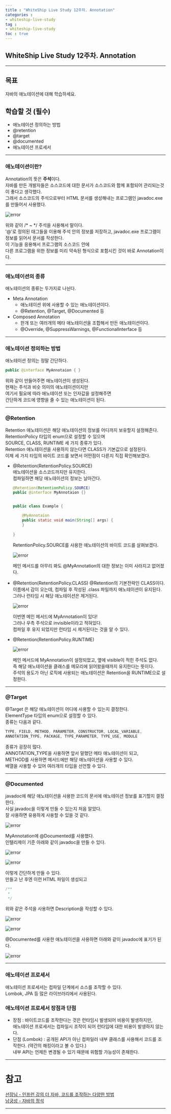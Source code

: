 ```yaml
---
title : "WhiteShip Live Study 12주차. Annotation"
categories :
- whiteship-live-study
tag :
- whiteship-live-study
toc : true
---
```


## WhiteShip Live Study 12주차. Annotation

---

## 목표
자바의 애노테이션에 대해 학습하세요.

## 학습할 것 (필수)
- 애노테이션 정의하는 방법
- @retention
- @target
- @documented
- 애노테이션 프로세서

---

### 애노테이션이란?

Annotation의 뜻은 **주석**이다.  
자바를 만든 개발자들은 소스코드에 대한 문서가 소스코드와 함께 포함되어 관리되는것이 좋다고 생각했다.  
그래서 소스코드의 주석으로부터 HTML 문서를 생성해내는 프로그램인 javadoc.exe를 만들어서 사용했다.

![error](/assets/images/whiteship-live-study/2021-02-05/annotation.png)  

위와 같이 /* ~ */ 주석을 사용해서 말이다.  
'@'로 정의된 태그들을 이용해 주석 안의 정보를 저장하고, javadoc.exe 프로그램이 정보를 읽어서 문서를 작성한다.   
이 기능을 응용해서 프로그램의 소스코드 안에  
다른 프로그램을 위한 정보를 미리 약속된 형식으로 포함시킨 것이 바로 Annotation이다.  

---

### 애노테이션의 종류

애노테이션의 종류는 두가지로 나뉜다.  
- Meta Annotation
    - 애노테이션 위에 사용할 수 있는 애노테이션이다.  
    - @Retention, @Target, @Documented 등
- Composed Annotation
    - 한개 또는 여러개의 메타 애노테이션을 조합해서 만든 애노테이션이다.
    - @Override, @SuppressWarnings, @FunctionalInterface 등
    
---

### 애노테이션 정의하는 방법

애노테이션 정의는 정말 간단하다.  
```java
public @interface MyAnnotaion { }
```

위와 같이 만들어주면 애노테이션이 생성된다.  
현재는 주석과 비슷 의미의 애노테이션이지만  
여기서 필요에 따라 애노테이션 또는 인자값을 설정해주면  
간단하게 코드에 영향을 줄 수 있는 애노테이션이 된다.  

---

### @Retention

Retention 애노테이션은 해당 애노테이션의 정보를 어디까지 보유할지 설정해준다.  
RetentionPolicy 타입의 enum으로 설정할 수 있으며  
SOURCE, CLASS, RUNTIME 세 가지 종류가 있다.      
Retention 애노테이션을 사용하지 않는다면 CLASS가 기본값으로 설정된다.  
이제 세 가지 타입의 바이트 코드를 보면서 어떤점이 다른지 직접 확인해보겠다.  


- @Retention(RetentionPolicy.SOURCE)  
  애노테이션을 소스코드까지만 유지한다.  
  컴파일하면 해당 애노테이션의 정보는 날아간다.  
    
  ```java
  @Retention(RetentionPolicy.SOURCE)
  public @interface MyAnnotaion {}
  
  
  public class Example {
  
      @MyAnnotaion
      public static void main(String[] args) {
      }
      
  }
  ```
  
  RetentionPolicy.SOURCE를 사용한 애노테이션의 바이트 코드를 살펴보겠다.  
  
  ![error](/assets/images/whiteship-live-study/2021-02-05/retention_source.png)  
  
  메인 메서드를 아무리 봐도 @MyAnnotation의 대한 정보는 이미 사라지고 없어졌다.    
  

- @Retention(RetentionPolicy.CLASS)
  @Retention의 기본전략인 CLASS이다.  
  이름에서 감이 오는데, 컴파일 후 작성된 .class 파일까지 애노테이션이 유지된다.  
  그러나 런타임 시 해당 애노테이션은 제거된다.  
  
  ![error](/assets/images/whiteship-live-study/2021-02-05/retention_class.png)  
    
  
  이번엔 메인 메서드에 MyAnnotation이 있다!  
  그러나 우측 주석으로 invisible이라고 적혀있다.  
  컴파일 후 유지 되었지만 런타임 시 제거된다는 것을 알 수 있다.    
  
- @Retention(RetentionPolicy.RUNTIME)  

  ![error](/assets/images/whiteship-live-study/2021-02-05/retention_runtime.png)  

  메인 메서드에 MyAnnotation이 설정되었고, 옆에 visible이 적힌 주석도 없다.  
  즉 해당 애노테이션을 클래스를 메모리에 읽어왔을때까지 유지한다는 뜻이다.  
  주석의 용도가 아닌 로직에 사용되는 애노테이션은 Retention을 RUNTIME으로 설정한다.  

---

### @Target

@Target 은 해당 애노테이션이 어디에 사용할 수 있는지 결정한다.  
ElementType 타입의 enum으로 설정할 수 있다.  
종류는 다음과 같다.  

```java
TYPE, FIELD, METHOD, PARAMETER, CONSTRUCTOR, LOCAL_VARIABLE, 
ANNOTATION_TYPE, PACKAGE, TYPE_PARAMETER, TYPE_USE, MODULE
```

종류가 굉장히 많다.  
ANNOTATION_TYPE을 사용하면 앞서 말했던 메타 애노테이션이 되고,  
METHOD를 사용하면 메서드에만 해당 애노테이션을 사용할 수 있다.  
배열을 사용할 수 있어 여러개의 타입을 선언할 수 있다.  

---

### @Documented

javadoc에 해당 애노테이션을 사용한 코드의 문서에 애노테이션 정보를 표기할지 결정한다.  
사실 javadoc을 이렇게 만들 수 있는지 처음 알았다.  
잘 사용하면 유용하게 사용할 수 있을 것 같다.  

![error](/assets/images/whiteship-live-study/2021-02-05/javadoc1.png)  

MyAnnotation에 @Documented를 사용했다.  
인텔리제이 기준 아래와 같이 javadoc을 만들 수 있다.  

![error](/assets/images/whiteship-live-study/2021-02-05/javadoc2.png)  

![error](/assets/images/whiteship-live-study/2021-02-05/javadoc3.png)  

이렇게 간단하게 만들 수 있다.  
만들고 난 후엔 이런 HTML 파일이 생성되고 

```java
/**
 *
 */
```

위와 같은 주석을 사용하면 Description을 작성할 수 있다.  

![error](/assets/images/whiteship-live-study/2021-02-05/javadoc4.png)  

![error](/assets/images/whiteship-live-study/2021-02-05/javadoc5.png)  

@Documented를 사용한 애노테이션을 사용하면 아래와 같이 javadoc에 표기가 된다.  

![error](/assets/images/whiteship-live-study/2021-02-05/javadoc6.png)  

---

### 애노테이션 프로세서

애노테이션 프로세서는 컴파일 단계에서 소스를 조작할 수 있다.  
Lombok, JPA 등 많은 라이브러리에서 사용된다.  

### 애노테이션 프로세서 장점과 단점

- 장점 : 바이트코드를 조작한다는 것은 런타임시 발생되어 비용이 발생하지만,  
        애노테이션 프로세서는 컴파일시 조작이 되어 런타임에 대한 비용이 발생하지 않는다.
- 단점 (Lombok) : 공개된 API가 아닌 컴파일러 내부 클래스를 사용해서 코드를 조작한다. (약간의 해킹이라고 볼 수 있다.)   
        내부 API는 언제든 변경될 수 있기 때문에 위험할 가능성이 존재한다.  

---

# 참고
[선장님 - 인프런 강의 더 자바, 코드를 조작하는 다양한 방법](https://www.inflearn.com/course/the-java-code-manipulation?inst=c160e128)  
[남궁성 - 자바의 정석](http://www.yes24.com/Product/Goods/24259565)  

---



